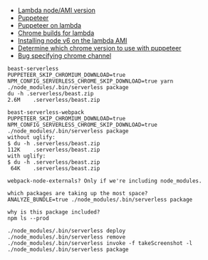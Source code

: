 - [Lambda node/AMI version](https://docs.aws.amazon.com/lambda/latest/dg/current-supported-versions.html)
- [Puppeteer](https://github.com/GoogleChrome/puppeteer)
- [Puppeteer on lambda](https://github.com/sambaiz/puppeteer-lambda-starter-kit)
- [Chrome builds for lambda](https://github.com/adieuadieu/serverless-chrome/releases)
- [Installing node v6 on the lambda AMI](https://nodejs.org/en/download/package-manager/#enterprise-linux-and-fedora)
- [Determine which chrome version to use with puppeteer](https://github.com/GoogleChrome/puppeteer/issues/1507)
- [Bug specifying chrome channel](https://github.com/adieuadieu/serverless-chrome/issues/100)

```
beast-serverless
PUPPETEER_SKIP_CHROMIUM_DOWNLOAD=true NPM_CONFIG_SERVERLESS_CHROME_SKIP_DOWNLOAD=true yarn
./node_modules/.bin/serverless package
du -h .serverless/beast.zip
2.6M	.serverless/beast.zip

beast-serverless-webpack
PUPPETEER_SKIP_CHROMIUM_DOWNLOAD=true NPM_CONFIG_SERVERLESS_CHROME_SKIP_DOWNLOAD=true ./node_modules/.bin/serverless package
without uglify:
$ du -h .serverless/beast.zip 
112K	.serverless/beast.zip
with uglify:
$ du -h .serverless/beast.zip 
 64K	.serverless/beast.zip

webpack-node-externals? Only if we're including node_modules.

which packages are taking up the most space?
ANALYZE_BUNDLE=true ./node_modules/.bin/serverless package

why is this package included?
npm ls --prod

./node_modules/.bin/serverless deploy
./node_modules/.bin/serverless remove
./node_modules/.bin/serverless invoke -f takeScreenshot -l
./node_modules/.bin/serverless package
```
